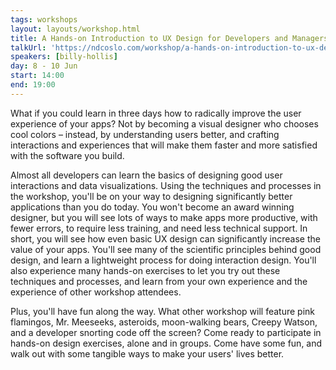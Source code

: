 ```yaml
---
tags: workshops
layout: layouts/workshop.html
title: A Hands-on Introduction to UX Design for Developers and Managers
talkUrl: 'https://ndcoslo.com/workshop/a-hands-on-introduction-to-ux-design-for-developers-and-managers/'
speakers: [billy-hollis]
day: 8 - 10 Jun
start: 14:00
end: 19:00
---
```

What if you could learn in three days how to radically improve the user experience of your apps? Not by becoming a visual designer who chooses cool colors – instead, by understanding users better, and crafting interactions and experiences that will make them faster and more satisfied with the software you build.

Almost all developers can learn the basics of designing good user interactions and data visualizations. Using the techniques and processes in the workshop, you'll be on your way to designing significantly better applications than you do today. You won't become an award winning designer, but you will see lots of ways to make apps more productive, with fewer errors, to require less training, and need less technical support. In short, you will see how even basic UX design can significantly increase the value of your apps. You'll see many of the scientific principles behind good design, and learn a lightweight process for doing interaction design. You'll also experience many hands-on exercises to let you try out these techniques and processes, and learn from your own experience and the experience of other workshop attendees.

Plus, you'll have fun along the way. What other workshop will feature pink flamingos, Mr. Meeseeks, asteroids, moon-walking bears, Creepy Watson, and a developer snorting code off the screen? Come ready to participate in hands-on design exercises, alone and in groups. Come have some fun, and walk out with some tangible ways to make your users' lives better.
